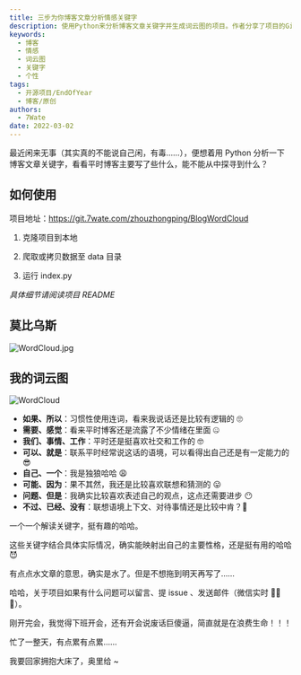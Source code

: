 ```yaml
---
title: 三步为你博客文章分析情感关键字
description: 使用Python来分析博客文章关键字并生成词云图的项目。作者分享了项目的GitHub地址和使用方法，并展示了自己的词云图。
keywords:
  - 博客
  - 情感
  - 词云图
  - 关键字
  - 个性
tags:
  - 开源项目/EndOfYear
  - 博客/原创
authors:
  - 7Wate
date: 2022-03-02
---
```


最近闲来无事（其实真的不能说自己闲，有毒……），便想着用 Python 分析一下博客文章关键字，看看平时博客主要写了些什么，能不能从中探寻到什么？

## 如何使用

项目地址：https://git.7wate.com/zhouzhongping/BlogWordCloud

1. 克隆项目到本地

2. 爬取或拷贝数据至 data 目录

3. 运行 index.py

*具体细节请阅读项目 README*

## 莫比乌斯

![WordCloud.jpg](https://static.7wate.com/img/2022/03/03/9e9578db6c62a.jpg)

## 我的词云图

![WordCloud](https://static.7wate.com/img/2022/03/02/810071735e500.jpg)

- **如果、所以**：习惯性使用连词，看来我说话还是比较有逻辑的 🙄
- **需要、感觉**：看来平时博客还是流露了不少情绪在里面 🤐
- **我们、事情、工作**：平时还是挺喜欢社交和工作的 🤓
- **可以、就是**：联系平时经常说这话的语境，可以看得出自己还是有一定能力的 😎
- **自己、一个**：我是独狼哈哈 😩
- **可能、因为**：果不其然，我还是比较喜欢联想和猜测的 😛
- **问题、但是**：我确实比较喜欢表述自己的观点，这点还需要进步 😶
- **不过、已经、没有**：联想语境上下文、对待事情还是比较中肯？🤔

一个一个解读关键字，挺有趣的哈哈。

这些关键字结合具体实际情况，确实能映射出自己的主要性格，还是挺有用的哈哈 😈

有点点水文章的意思，确实是水了。但是不想拖到明天再写了……

哈哈，关于项目如果有什么问题可以留言、提 issue 、发送邮件（微信实时 🎉🎉🎉）。

刚开完会，我觉得下班开会，还有开会说废话巨傻逼，简直就是在浪费生命！！！

忙了一整天，有点累有点累……

我要回家拥抱大床了，奥里给 ~
